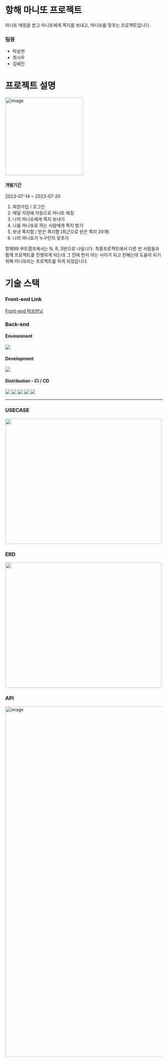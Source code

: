 # 항해 마니또 프로젝트
마니또 매칭을 받고 마니또에게 쪽지를 보내고, 마니또를 맞추는 프로젝트입니다.

### 팀원
+ 탁승현
+ 최시우
+ 김예진

# 프로젝트 설명
<img width="249" alt="image" src="https://github.com/CloudCookie-PIlsan/Back-end/assets/65941341/90e2696e-8487-4a16-8ecb-cfff182d05d9">

#### 개발기간
2023-07-14 ~ 2023-07-20

1. 회원가입 / 로그인
2. 매일 자정에 자동으로 마니또 매칭
3. 나의 마니또에게 쪽지 보내기
4. 나를 마니또로 하는 사람에게 쪽지 받기
5. 보낸 쪽지함 / 받은 쪽지함 (최근으로 받은 쪽지 20개)
6. 나의 마니또가 누구인지 맞추기

항해99 부트캠프에서는 N, R, S반으로 나뉩니다.
최종프로젝트에서 다른 반 사람들과 함께 프로젝트를 진행하게 되는데 그 전에 먼저 아는 사이가 되고 친해는데 도움이 되기 위해
마니또라는 프로젝트를 하게 되었습니다. 


# 기술 스택
### Front-end Link
<a href="https://github.com/CloudCookie-PIlsan/Front-end.git" target="_blank"> Front-end 탁승현님 </a>

### Back-end
#### Environment
<img src="https://img.shields.io/badge/intelliJ-000000?style=for-the-badge&logo=intellijidea&logoColor=white">


#### Development
<img src="https://img.shields.io/badge/springboot-6DB33F?style=for-the-badge&logo=springboot&logoColor=white">

#### Distribution - CI / CD
<img src="https://img.shields.io/badge/AmazonAWS-FF9900?style=for-the-badge&logo=amazonaws&logoColor=white">
<img src="https://img.shields.io/badge/AmazonS3-569A31?style=for-the-badge&logo=amazons3&logoColor=white">
<img src="https://img.shields.io/badge/AmazonEC2-FF9900?style=for-the-badge&logo=amazonec2&logoColor=white">
<img src="https://img.shields.io/badge/AmazonRDS-527FFF?style=for-the-badge&logo=amazonrds&logoColor=white">
<img src="https://img.shields.io/badge/GithubActions-2088FF?style=for-the-badge&logo=githubactions&logoColor=white">

----

### USECASE
<img src="https://github.com/CloudCookie-PIlsan/Back-end/assets/65941341/a4657e1b-cf33-46dd-b9cc-733981309a19" width="500" height="400">

### ERD
<img src="https://github.com/CloudCookie-PIlsan/Back-end/assets/65941341/e23cb218-098b-4e79-b672-58faedd5ea0a" width="500" height="400">

### API
<img width="1118" alt="image" src="https://github.com/CloudCookie-PIlsan/Back-end/assets/65941341/c30bfda9-c2ec-4326-88aa-992a8138c920">


